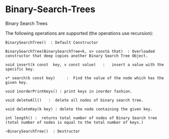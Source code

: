 # Binary-Search-Trees
Binary Search Trees 

The following operations are supported (the operations use recursion):

	BinarySearchTree()  : Default Constructor

	BinarySearchTree(BinarySearchTree<k, v> const& that)  : Overloaded constructor that deep copies another Binary Search Tree Object.

	void insert(k const  key, v const value)   :   insert a value with the specific key.

	v* search(k const key)     :  Find the value of the node which has the given key.

	void inorderPrintKeys() : print keys in inorder fashion.
  
	void deleteAll()   :  delete all nodes of binary search tree.
  
	void deleteKey(k key) : delete the node containing the given key.

	int length() :  returns total number of nodes of Binary Search tree (total number of nodes is equal to the total number of keys.)
  
	~BinarySearchTree()  : Destructor
